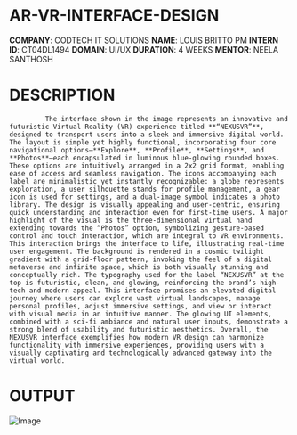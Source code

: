# AR-VR-INTERFACE-DESIGN
**COMPANY**: CODTECH IT SOLUTIONS
**NAME**: LOUIS BRITTO PM
**INTERN ID**: CT04DL1494
**DOMAIN**: UI/UX
**DURATION**: 4 WEEKS 
**MENTOR**: NEELA SANTHOSH
# DESCRIPTION
             The interface shown in the image represents an innovative and futuristic Virtual Reality (VR) experience titled **“NEXUSVR”**, designed to transport users into a sleek and immersive digital world. The layout is simple yet highly functional, incorporating four core navigational options—**Explore**, **Profile**, **Settings**, and **Photos**—each encapsulated in luminous blue-glowing rounded boxes. These options are intuitively arranged in a 2x2 grid format, enabling ease of access and seamless navigation. The icons accompanying each label are minimalistic yet instantly recognizable: a globe represents exploration, a user silhouette stands for profile management, a gear icon is used for settings, and a dual-image symbol indicates a photo library. The design is visually appealing and user-centric, ensuring quick understanding and interaction even for first-time users. A major highlight of the visual is the three-dimensional virtual hand extending towards the “Photos” option, symbolizing gesture-based control and touch interaction, which are integral to VR environments. This interaction brings the interface to life, illustrating real-time user engagement. The background is rendered in a cosmic twilight gradient with a grid-floor pattern, invoking the feel of a digital metaverse and infinite space, which is both visually stunning and conceptually rich. The typography used for the label “NEXUSVR” at the top is futuristic, clean, and glowing, reinforcing the brand’s high-tech and modern appeal. This interface promises an elevated digital journey where users can explore vast virtual landscapes, manage personal profiles, adjust immersive settings, and view or interact with visual media in an intuitive manner. The glowing UI elements, combined with a sci-fi ambiance and natural user inputs, demonstrate a strong blend of usability and futuristic aesthetics. Overall, the NEXUSVR interface exemplifies how modern VR design can harmonize functionality with immersive experiences, providing users with a visually captivating and technologically advanced gateway into the virtual world.
# OUTPUT

![Image](https://github.com/user-attachments/assets/d856dc65-c26b-4215-8090-093603fc5d5e)
